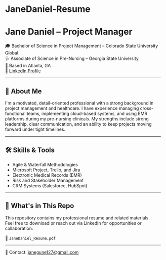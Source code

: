 # JaneDaniel-Resume
# Jane Daniel – Project Manager

🎓 Bachelor of Science in Project Management – Colorado State University Global  
🩺 Associate of Science in Pre-Nursing – Georgia State University  
📍 Based in Atlanta, GA  
🔗 [LinkedIn Profile](https://www.linkedin.com/in/jane-daniel-0a80a2212)

---

## 👋 About Me

I'm a motivated, detail-oriented professional with a strong background in project management and healthcare. I have experience managing cross-functional teams, implementing cloud-based systems, and using EMR platforms during my pre-nursing clinicals. My strengths include strong leadership, clear communication, and an ability to keep projects moving forward under tight timelines.

---

## 🛠 Skills & Tools
- Agile & Waterfall Methodologies
- Microsoft Project, Trello, and Jira
- Electronic Medical Records (EMR)
- Risk and Stakeholder Management
- CRM Systems (Salesforce, HubSpot)

---

## 📁 What's in This Repo
This repository contains my professional resume and related materials.  
Feel free to download or reach out via LinkedIn for opportunities or collaboration.

📎 `JaneDaniel_Resume.pdf`

---

📧 Contact: janegune127@gmail.com
